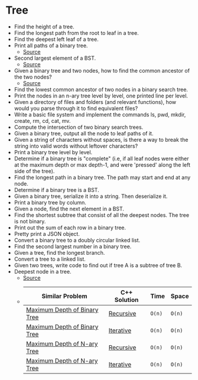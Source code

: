 Tree
==

- Find the height of a tree.
- Find the longest path from the root to leaf in a tree.
- Find the deepest left leaf of a tree.
- Print all paths of a binary tree.
  - [Source](http://blog.gainlo.co/index.php/2016/04/15/print-all-paths-of-a-binary-tree/)
- Second largest element of a BST.
  - [Source](http://blog.gainlo.co/index.php/2016/06/03/second-largest-element-of-a-binary-search-tree/)
- Given a binary tree and two nodes, how to find the common ancestor of the two nodes?
  - [Source](http://blog.gainlo.co/index.php/2016/07/06/lowest-common-ancestor/)
- Find the lowest common ancestor of two nodes in a binary search tree.
- Print the nodes in an n-ary tree level by level, one printed line per level.
- Given a directory of files and folders (and relevant functions), how would you parse through it to find equivalent files?
- Write a basic file system and implement the commands ls, pwd, mkdir, create, rm, cd, cat, mv.
- Compute the intersection of two binary search trees.
- Given a binary tree, output all the node to leaf paths of it.
- Given a string of characters without spaces, is there a way to break the string into valid words without leftover characters?
- Print a binary tree level by level.
- Determine if a binary tree is "complete" (i.e, if all leaf nodes were either at the maximum depth or max depth-1, and were 'pressed' along the left side of the tree).
- Find the longest path in a binary tree. The path may start and end at any node.
- Determine if a binary tree is a BST.
- Given a binary tree, serialize it into a string. Then deserialize it.
- Print a binary tree by column.
- Given a node, find the next element in a BST.
- Find the shortest subtree that consist of all the deepest nodes. The tree is not binary.
- Print out the sum of each row in a binary tree.
- Pretty print a JSON object.
- Convert a binary tree to a doubly circular linked list.
- Find the second largest number in a binary tree.
- Given a tree, find the longest branch.
- Convert a tree to a linked list.
- Given two trees, write code to find out if tree A is a subtree of tree B.
- Deepest node in a tree.
  - [Source](http://blog.gainlo.co/index.php/2016/04/26/deepest-node-in-a-tree/)
  - | Similar Problem | C++ Solution | Time | Space |
    | --------------- | -------- | ---- | ----- |
    | [Maximum Depth of Binary Tree](https://leetcode.com/problems/maximum-depth-of-binary-tree) | [Recursive](https://github.com/ATM-SALEH/panacea-leetcode/blob/master/algorithms/c%2B%2B/C7/Maximum%20Depth%20of%20Binary%20Tree/104.cpp#L5) | `O(n)` | `O(n)` |
    | [Maximum Depth of Binary Tree](https://leetcode.com/problems/maximum-depth-of-binary-tree) | [Iterative](https://github.com/ATM-SALEH/panacea-leetcode/blob/master/algorithms/c%2B%2B/C7/Maximum%20Depth%20of%20Binary%20Tree/104.cpp#L10) | `O(n)` | `O(n)` |
    | [Maximum Depth of N-ary Tree](https://leetcode.com/problems/maximum-depth-of-n-ary-tree) | [Recursive](https://github.com/ATM-SALEH/panacea-leetcode/blob/master/algorithms/c%2B%2B/C7/Maximum%20Depth%20of%20N-ary%20Tree/559.cpp#L5) | `O(n)` | `O(n)` |
    | [Maximum Depth of N-ary Tree](https://leetcode.com/problems/maximum-depth-of-n-ary-tree) | [Iterative](https://github.com/ATM-SALEH/panacea-leetcode/blob/master/algorithms/c%2B%2B/C7/Maximum%20Depth%20of%20N-ary%20Tree/559.cpp#L13) | `O(n)` | `O(n)` |
